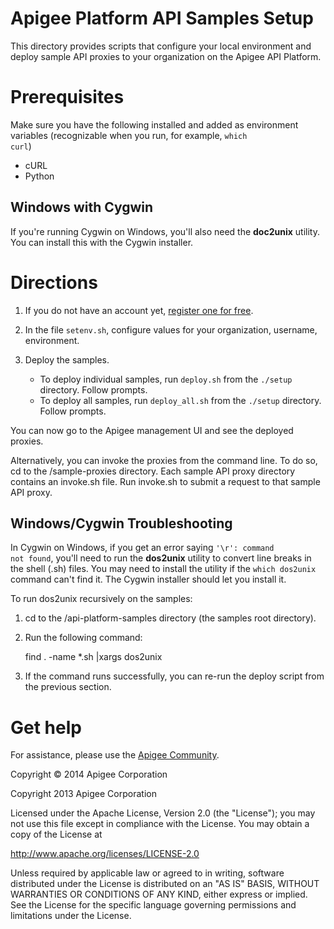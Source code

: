 # Apigee Platform API Samples Setup

This directory provides scripts that configure your local environment and deploy sample API proxies to your organization on the Apigee API Platform.

# Prerequisites

Make sure you have the following installed and added as environment variables (recognizable when you run, for example, <code>which curl</code>)

* cURL
* Python

## Windows with Cygwin
If you're running Cygwin on Windows, you'll also need the **doc2unix** utility. You can install this with the Cygwin installer.


# Directions

1. If you do not have an account yet, [register one for free](https://accounts.apigee.com/accounts/sign_up).

2. In the file `setenv.sh`, configure values for your organization, username, environment.

3. Deploy the samples.

    * To deploy individual samples, run `deploy.sh` from the `./setup` directory.
Follow prompts.
	* To deploy all samples, run `deploy_all.sh` from the `./setup` directory. 
Follow prompts.

You can now go to the Apigee management UI and see the deployed proxies.

Alternatively, you can invoke the proxies from the command line. To do so, cd to the /sample-proxies directory. Each sample API proxy directory contains an invoke.sh file. Run invoke.sh to submit a request to that sample API proxy.

## Windows/Cygwin Troubleshooting

In Cygwin on Windows, if you get an error saying <code>'\r': command not found</code>, you'll need to run the **dos2unix** utility to convert line breaks in the shell (.sh) files. You may need to install the utility if the <code>which dos2unix</code> command can't find it. The Cygwin installer should let you install it.

To run dos2unix recursively on the samples:

1. cd to the /api-platform-samples directory (the samples root directory).

2. Run the following command:

    find . -name *.sh |xargs dos2unix

3. If the command runs successfully, you can re-run the deploy script from the previous section.

# Get help

For assistance, please use the [Apigee Community](http://community.apigee.com/).

Copyright © 2014 Apigee Corporation

Copyright 2013 Apigee Corporation

Licensed under the Apache License, Version 2.0 (the "License"); you may not use
this file except in compliance with the License. You may obtain a copy
of the License at

http://www.apache.org/licenses/LICENSE-2.0

Unless required by applicable law or agreed to in writing, software
distributed under the License is distributed on an "AS IS" BASIS,
WITHOUT WARRANTIES OR CONDITIONS OF ANY KIND, either express or implied.
See the License for the specific language governing permissions and
limitations under the License.